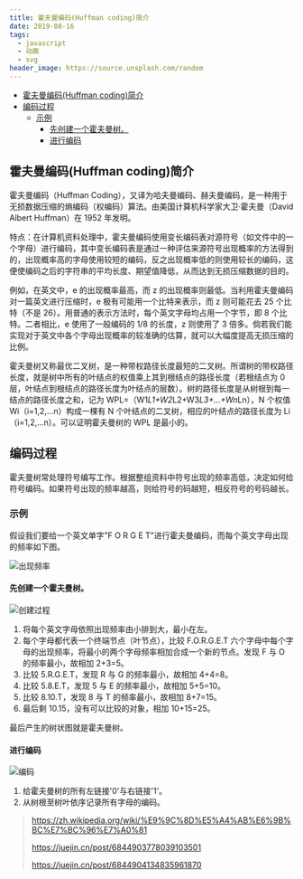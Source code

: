 ```yaml
---
title: 霍夫曼编码(Huffman coding)简介
date: 2019-08-16
tags:
  - javascript
  - 动画
  - svg
header_image: https://source.unsplash.com/random
---
```


- [霍夫曼编码(Huffman coding)简介](#霍夫曼编码huffman-coding简介)
- [编码过程](#编码过程)
  - [示例](#示例)
    - [先创建一个霍夫曼树。](#先创建一个霍夫曼树)
    - [进行编码](#进行编码)

## 霍夫曼编码(Huffman coding)简介

霍夫曼编码（Huffman Coding），又译为哈夫曼编码、赫夫曼编码，是一种用于无损数据压缩的熵编码（权编码）算法。由美国计算机科学家大卫·霍夫曼（David Albert Huffman）在 1952 年发明。

特点：在计算机资料处理中，霍夫曼编码使用变长编码表对源符号（如文件中的一个字母）进行编码，其中变长编码表是通过一种评估来源符号出现概率的方法得到的，出现概率高的字母使用较短的编码，反之出现概率低的则使用较长的编码，这便使编码之后的字符串的平均长度、期望值降低，从而达到无损压缩数据的目的。

例如，在英文中，e 的出现概率最高，而 z 的出现概率则最低。当利用霍夫曼编码对一篇英文进行压缩时，e 极有可能用一个比特来表示，而 z 则可能花去 25 个比特（不是 26）。用普通的表示方法时，每个英文字母均占用一个字节，即 8 个比特。二者相比，e 使用了一般编码的 1/8 的长度，z 则使用了 3 倍多。倘若我们能实现对于英文中各个字母出现概率的较准确的估算，就可以大幅度提高无损压缩的比例。

霍夫曼树又称最优二叉树，是一种带权路径长度最短的二叉树。所谓树的带权路径长度，就是树中所有的叶结点的权值乘上其到根结点的路径长度（若根结点为 0 层，叶结点到根结点的路径长度为叶结点的层数）。树的路径长度是从树根到每一结点的路径长度之和，记为 WPL=（W1*L1+W2*L2+W3*L3+...+Wn*Ln），N 个权值 Wi（i=1,2,...n）构成一棵有 N 个叶结点的二叉树，相应的叶结点的路径长度为 Li（i=1,2,...n）。可以证明霍夫曼树的 WPL 是最小的。

## 编码过程

霍夫曼树常处理符号编写工作。根据整组资料中符号出现的频率高低，决定如何给符号编码。如果符号出现的频率越高，则给符号的码越短，相反符号的号码越长。

### 示例

假设我们要给一个英文单字"F O R G E T"进行霍夫曼编码，而每个英文字母出现的频率如下图。

![出现频率](../assets/huffman_1.jpeg)

#### 先创建一个霍夫曼树。

![创建过程](../assets/huffman_2.gif)

1. 将每个英文字母依照出现频率由小排到大，最小在左。
2. 每个字母都代表一个终端节点（叶节点），比较 F.O.R.G.E.T 六个字母中每个字母的出现频率，将最小的两个字母频率相加合成一个新的节点。发现 F 与 O 的频率最小，故相加 2+3=5。
3. 比较 5.R.G.E.T，发现 R 与 G 的频率最小，故相加 4+4=8。
4. 比较 5.8.E.T，发现 5 与 E 的频率最小，故相加 5+5=10。
5. 比较 8.10.T，发现 8 与 T 的频率最小，故相加 8+7=15。
6. 最后剩 10.15，没有可以比较的对象，相加 10+15=25。

最后产生的树状图就是霍夫曼树。

#### 进行编码

![编码](../assets/huffman_3.jpeg)

1. 给霍夫曼树的所有左链接'0'与右链接'1'。
2. 从树根至树叶依序记录所有字母的编码。

> <https://zh.wikipedia.org/wiki/%E9%9C%8D%E5%A4%AB%E6%9B%BC%E7%BC%96%E7%A0%81>
>
> <https://juejin.cn/post/6844903778039103501>
>
> <https://juejin.cn/post/6844904134835961870>
